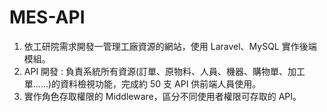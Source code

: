 # MES-API
1. 依工研院需求開發一管理工廠資源的網站，使用 Laravel、MySQL 實作後端模組。
2. API 開發 : 負責系統所有資源(訂單、原物料、人員、機器、購物單、加工單……)的資料檢視功能，完成約 50 支 API 供前端人員使用。
3. 實作角色存取權限的 Middleware，區分不同使用者權限可存取的 API。

